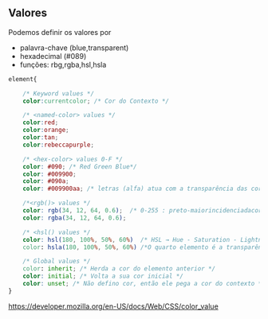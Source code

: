 ## Valores

Podemos definir os valores por

* palavra-chave (blue,transparent)
* hexadecimal (#089)
* funções: rbg,rgba,hsl,hsla

```css
element{

    /* Keyword values */
    color:currentcolor; /* Cor do Contexto */

    /* <named-color> values */
    color:red;
    color:orange;
    color:tan;
    color:rebeccapurple;

    /* <hex-color> values 0-F */
    color: #090; /* Red Green Blue*/
    color: #009900;
    color: #090a;
    color: #009900aa; /* letras (alfa) atua com a transparência das cores */

    /*<rgb()> values */
    color: rgb(34, 12, 64, 0.6);  /* 0-255 : preto-maiorincidenciadacor */
    color: rgba(34, 12, 64, 0.6);

    /* <hsl() values */
    color: hsl(180, 100%, 50%, 60%)  /* HSL → Hue - Saturation - Lightness/Luminance */
    color: hsla(180, 100%, 50%, 60%) /*O quarto elemento é a transparência*/

    /* Global values */
    color: inherit; /* Herda a cor do elemento anterior */
    color: initial; /* Volta a sua cor inicial */
    color: unset; /* Não defino cor, então ele pega a cor do contexto */
}
```

https://developer.mozilla.org/en-US/docs/Web/CSS/color_value